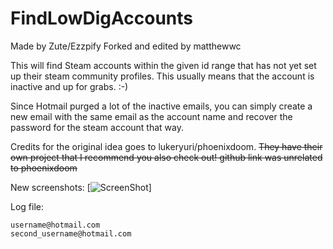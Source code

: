# FindLowDigAccounts
Made by Zute/Ezzpify
Forked and edited by matthewwc

This will find Steam accounts within the given id range that has not yet set up their steam community profiles. This usually means that the account is inactive and up for grabs. :-)

Since Hotmail purged a lot of the inactive emails, you can simply create a new email with the same email as the account name and recover the password for the steam account that way.

Credits for the original idea goes to lukeryuri/phoenixdoom. ~~They have their own project that I recommend you also check out! github link was unrelated to phoenixdoom~~

New screenshots:
[![ScreenShot](http://a.pomf.cat/rqnjef.png)]

Log file:
```
username@hotmail.com
second_username@hotmail.com
```
